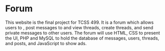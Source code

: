 # Forum
This website is the final project for TCSS 499. It is a forum which allows users to , post messages to and view threads, create threads, and send private messages to other users. The forum will use HTML, CSS to present the UI, PHP and MySQL to hold the database of messages, users, threads, and posts, and JavaScript to show ads.
